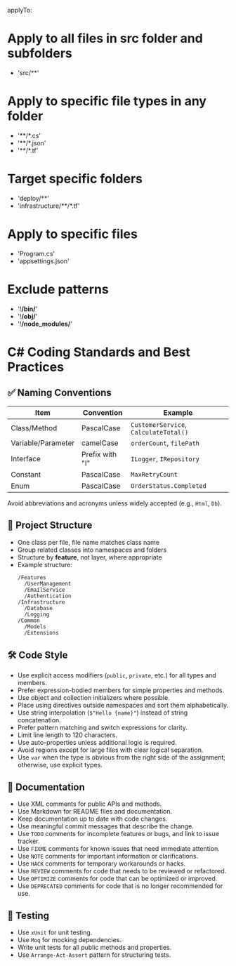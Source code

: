 applyTo:
  # Apply to all files in src folder and subfolders
  - 'src/**'
  # Apply to specific file types in any folder
  - '**/*.cs'
  - '**/*.json'
  - '**/*.tf'
  # Target specific folders
  - 'deploy/**'
  - 'infrastructure/**/*.tf'
  # Apply to specific files
  - 'Program.cs'
  - 'appsettings.json'
  # Exclude patterns
  - '!**/bin/**'
  - '!**/obj/**'
  - '!**/node_modules/**'

# C# Coding Standards and Best Practices

## ✅ Naming Conventions

| Item              | Convention     | Example                        |
|-------------------|----------------|--------------------------------|
| Class/Method      | PascalCase     | `CustomerService`, `CalculateTotal()` |
| Variable/Parameter| camelCase      | `orderCount`, `filePath`       |
| Interface         | Prefix with "I"| `ILogger`, `IRepository`       |
| Constant          | PascalCase     | `MaxRetryCount`                |
| Enum              | PascalCase     | `OrderStatus.Completed`        |

Avoid abbreviations and acronyms unless widely accepted (e.g., `Html`, `Db`).

## 🧱 Project Structure

- One class per file, file name matches class name
- Group related classes into namespaces and folders
- Structure by **feature**, not layer, where appropriate
- Example structure:
  ```
  /Features
    /UserManagement
    /EmailService
    /Authentication
  /Infrastructure
    /Database
    /Logging
  /Common
    /Models
    /Extensions
  ```

## 🛠️ Code Style

- Use explicit access modifiers (`public`, `private`, etc.) for all types and members.
- Prefer expression-bodied members for simple properties and methods.
- Use object and collection initializers where possible.
- Place using directives outside namespaces and sort them alphabetically.
- Use string interpolation (`$"Hello {name}"`) instead of string concatenation.
- Prefer pattern matching and switch expressions for clarity.
- Limit line length to 120 characters.
- Use auto-properties unless additional logic is required.
- Avoid regions except for large files with clear logical separation.
- Use `var` when the type is obvious from the right side of the assignment; otherwise, use explicit types.


## 📜 Documentation
- Use XML comments for public APIs and methods.
- Use Markdown for README files and documentation.  
- Keep documentation up to date with code changes.
- Use meaningful commit messages that describe the change.
- Use `TODO` comments for incomplete features or bugs, and link to issue tracker.
- Use `FIXME` comments for known issues that need immediate attention.
- Use `NOTE` comments for important information or clarifications.
- Use `HACK` comments for temporary workarounds or hacks.
- Use `REVIEW` comments for code that needs to be reviewed or refactored.
- Use `OPTIMIZE` comments for code that can be optimized or improved.
- Use `DEPRECATED` comments for code that is no longer recommended for use.


## 🧪 Testing
- Use `xUnit` for unit testing.
- Use `Moq` for mocking dependencies.
- Write unit tests for all public methods and properties.
- Use `Arrange-Act-Assert` pattern for structuring tests.